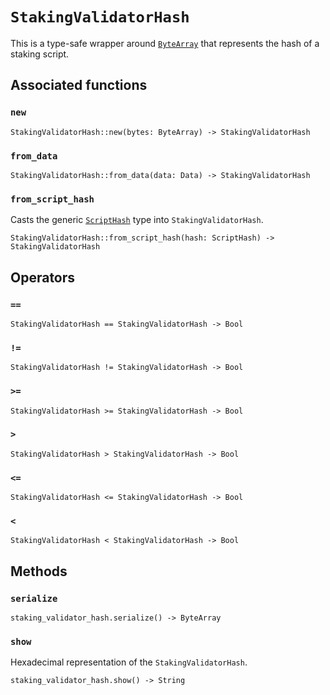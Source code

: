 # `StakingValidatorHash`

This is a type-safe wrapper around [`ByteArray`](./bytearray.md) that represents the hash of a staking script.

## Associated functions

### `new`

```helios
StakingValidatorHash::new(bytes: ByteArray) -> StakingValidatorHash
```

### `from_data`

```helios
StakingValidatorHash::from_data(data: Data) -> StakingValidatorHash
```

### `from_script_hash`

Casts the generic [`ScriptHash`](./scripthash.md) type into `StakingValidatorHash`.

```helios
StakingValidatorHash::from_script_hash(hash: ScriptHash) -> StakingValidatorHash
```

## Operators

### `==`

```helios
StakingValidatorHash == StakingValidatorHash -> Bool
```

### `!=`

```helios
StakingValidatorHash != StakingValidatorHash -> Bool
```

### `>=`

```helios
StakingValidatorHash >= StakingValidatorHash -> Bool
```

### `>`

```helios
StakingValidatorHash > StakingValidatorHash -> Bool
```

### `<=`

```helios
StakingValidatorHash <= StakingValidatorHash -> Bool
```

### `<`

```helios
StakingValidatorHash < StakingValidatorHash -> Bool
```

## Methods

### `serialize`

```helios
staking_validator_hash.serialize() -> ByteArray
```

### `show`

Hexadecimal representation of the `StakingValidatorHash`.

```helios
staking_validator_hash.show() -> String
```
